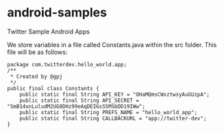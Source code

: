 android-samples
===============

Twitter Sample Android Apps

We store variables in a file called Constants.java within the src folder. This file will be as follows:



```
package com.twitterdev.hello_world.app;
/**
 * Created by @gpj
 */
public final class Constants {
    public static final String API_KEY = "OHaMQmsCWxztwsyAuGUzpA";
    public static final String API_SECRET = "SmB14xnLuludM2UG8DHz99eAqDEIGsS5MSbDD19IWw";
    public static final String PREFS_NAME = "hello_world_app";
    public static final String CALLBACKURL = "app://twitter-dev";
}
```
